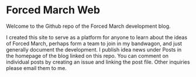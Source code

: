 # Forced March Web

Welcome to the Github repo of the Forced March development blog.

I created this site to serve as a platform for anyone to learn about the ideas of Forced March, perhaps form a team to join in my bandwagon, and just generally document the development. I publish idea news under Posts in the homepage of the blog linked on this repo. You can comment on individual posts by creating an issue and linking the post file. Other inquiries please email them to me.